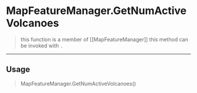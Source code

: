 # MapFeatureManager.GetNumActiveVolcanoes
> this function is a member of [[MapFeatureManager]]
> this method can be invoked with `.`
-----
## Usage
> MapFeatureManager.GetNumActiveVolcanoes()
